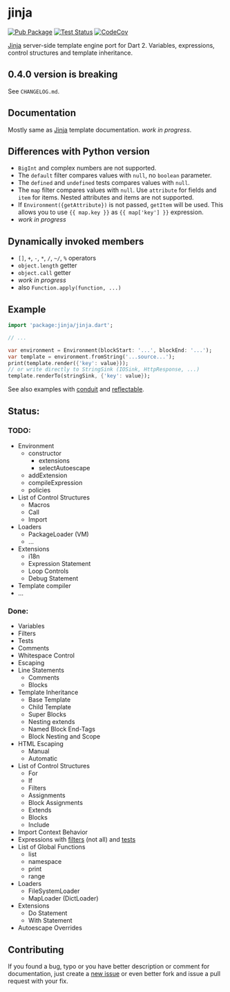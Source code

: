 # jinja

[![Pub Package][pub_icon]][pub]
[![Test Status][test_ci_icon]][test_ci]
[![CodeCov][codecov_icon]][codecov]

[Jinja][jinja] server-side template engine port for Dart 2.
Variables, expressions, control structures and template inheritance.

## 0.4.0 version is breaking
See `CHANGELOG.md`.

## Documentation
Mostly same as [Jinja][jinja_templates] template documentation.
_work in progress_.

## Differences with Python version
- `BigInt` and complex numbers are not supported.
- The `default` filter compares values with `null`, no `boolean` parameter.
- The `defined` and `undefined` tests compares values with `null`.
- The `map` filter compares values with `null`.
  Use `attribute` for fields and `item` for items.
  Nested attributes and items are not supported.
- If  `Environment({getAttribute})` is not passed, `getItem` will be used.
  This allows you to use `{{ map.key }}` as `{{ map['key'] }}` expression.
- _work in progress_

## Dynamically invoked members
- `[]`, `+`, `-`, `*`, `/`, `~/`, `%` operators
- `object.length` getter
- `object.call` getter
- _work in progress_
- also `Function.apply(function, ...)`

## Example
```dart
import 'package:jinja/jinja.dart';

// ...

var environment = Environment(blockStart: '...', blockEnd: '...');
var template = environment.fromString('...source...');
print(template.render({'key': value}));
// or write directly to StringSink (IOSink, HttpResponse, ...)
template.renderTo(stringSink, {'key': value});
```

See also examples with [conduit][conduit_example] and
[reflectable][reflectable_example].

## Status:
### TODO:
- Environment
  - constructor
    - extensions
    - selectAutoescape
  - addExtension
  - compileExpression
  - policies
- List of Control Structures
  - Macros
  - Call
  - Import
- Loaders
  - PackageLoader (VM)
  - ...
- Extensions
  - i18n
  - Expression Statement
  - Loop Controls
  - Debug Statement
- Template compiler
- ...

### Done:
- Variables
- Filters
- Tests
- Comments
- Whitespace Control
- Escaping
- Line Statements
  - Comments
  - Blocks
- Template Inheritance
  - Base Template
  - Child Template
  - Super Blocks
  - Nesting extends
  - Named Block End-Tags
  - Block Nesting and Scope
- HTML Escaping
  - Manual
  - Automatic
- List of Control Structures
  - For
  - If
  - Filters
  - Assignments
  - Block Assignments
  - Extends
  - Blocks
  - Include
- Import Context Behavior
- Expressions with [filters][filters] (not all) and [tests][tests]
- List of Global Functions
  - list
  - namespace
  - print
  - range
- Loaders
  - FileSystemLoader
  - MapLoader (DictLoader)
- Extensions
  - Do Statement
  - With Statement
- Autoescape Overrides

## Contributing
If you found a bug, typo or you have better description or comment
for documentation, just create a [new issue][new_issue] or even better
fork and issue a pull request with your fix.

[pub_icon]: https://img.shields.io/pub/v/jinja.svg
[pub]: https://pub.dev/packages/jinja
[test_ci_icon]: https://github.com/ykmnkmi/jinja.dart/actions/workflows/test.yaml/badge.svg
[test_ci]: https://github.com/ykmnkmi/jinja.dart/actions/workflows/test.yaml
[codecov_icon]: https://codecov.io/gh/ykmnkmi/jinja.dart/branch/master/graph/badge.svg?token=PRP3DHMO48
[codecov]: https://codecov.io/gh/ykmnkmi/jinja.dart
[jinja]: https://www.palletsprojects.com/p/jinja
[jinja_templates]: https://jinja.palletsprojects.com/en/3.0.x/templates
[conduit_example]: https://github.com/ykmnkmi/jinja_conduit_example
[reflectable_example]: https://github.com/ykmnkmi/jinja_reflectable_example
[filters]: https://github.com/ykmnkmi/jinja.dart/blob/master/lib/src/filters.dart
[tests]: https://github.com/ykmnkmi/jinja.dart/blob/master/lib/src/tests.dart
[new_issue]: https://github.com/ykmnkmi/jinja.dart/issues
